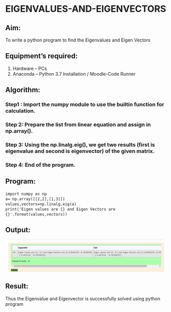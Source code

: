 # EIGENVALUES-AND-EIGENVECTORS
## Aim:
To write a python program to find the Eigenvalues and Eigen Vectors
## Equipment’s required:
1. 	Hardware – PCs
2. 	Anaconda – Python 3.7 Installation / Moodle-Code Runner
## Algorithm:
### Step1 : Import the numpy module to use the builtin function for calculation.
### Step 2: Prepare the list from linear equation and assign in np.array().
### Step 3: Using the np.linalg.eig(), we get two results (first is eigenvalue and second is eigenvector) of the given matrix.
### Step 4: End of the program.

## Program:
~~~
import numpy as np
a= np.array([[2,2],[1,3]])
values,vectors=np.linalg.eig(a)
print('Eigen values are {} and Eigen Vectors are {}'.format(values,vectors))
~~~
## Output:
![output](img3.png)
## Result:
Thus the Eigenvalue and Eigenvector is successfully solved using python program
